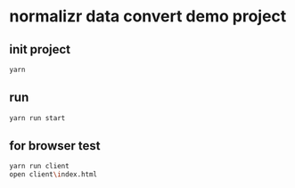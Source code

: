 # normalizr data convert demo project

## init project
```bash
yarn
```
## run 
```bash
yarn run start
```

## for browser test
```bash
yarn run client 
open client\index.html
```